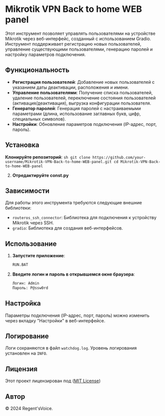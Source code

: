 # Mikrotik VPN Back to home WEB panel


Этот инструмент позволяет управлять пользователями на устройстве Mikrotik через веб-интерфейс, созданный с использованием Gradio. Инструмент поддерживает регистрацию новых пользователей, управление существующими пользователями, генерацию паролей и настройку параметров подключения.

## Функциональность

- **Регистрация пользователей**: Добавление новых пользователей с указанием даты деактивации, расположения и имени.
- **Управление пользователями**: Получение списка пользователей, удаление пользователей, переключение состояния пользователей (активация/деактивация), выгрузка конфигурации пользователя.
- **Генератор паролей**: Генерация паролей с настраиваемыми параметрами (длина, использование заглавных букв, цифр, специальных символов).
- **Настройки**: Обновление параметров подключения (IP-адрес, порт, пароль).

## Установка

**Клонируйте репозиторий**:
    ```sh
    git clone https://github.com/your-username/Mikrotik-VPN-Back-to-home-WEB-panel.git
    cd Mikrotik-VPN-Back-to-home-WEB-panel
    ```

2. **Отредактируйте const.py**

## Зависимости

Для работы этого инструмента требуются следующие внешние библиотеки:

- `routeros_ssh_connector`: Библиотека для подключения к устройству Mikrotik через SSH.
- `gradio`: Библиотека для создания веб-интерфейсов.

## Использование

1. **Запустите приложение**:
    ```sh
    RUN.BAT
    ```
2. **Введите логин и пароль в открывшемся окне браузера**:
    ```sh
    Логин: Admin
    Пароль: P@ssw0rd
    ```
    

## Настройка

Параметры подключения (IP-адрес, порт, пароль) можно изменить через вкладку "Настройки" в веб-интерфейсе.

## Логирование

Логи сохраняются в файл `watchdog.log`. Уровень логирования установлен на `INFO`.

## Лицензия

Этот проект лицензирован под ([MIT License](https://github.com/VoiceRegent/Mikrotik-VPN-Back-to-home-WEB-panel/blob/main/LICENSE.md))

## Автор

© 2024 Regent'sVoice.
